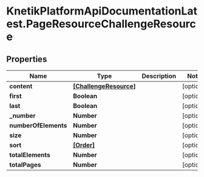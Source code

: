 # KnetikPlatformApiDocumentationLatest.PageResourceChallengeResource

## Properties
Name | Type | Description | Notes
------------ | ------------- | ------------- | -------------
**content** | [**[ChallengeResource]**](ChallengeResource.md) |  | [optional] 
**first** | **Boolean** |  | [optional] 
**last** | **Boolean** |  | [optional] 
**_number** | **Number** |  | [optional] 
**numberOfElements** | **Number** |  | [optional] 
**size** | **Number** |  | [optional] 
**sort** | [**[Order]**](Order.md) |  | [optional] 
**totalElements** | **Number** |  | [optional] 
**totalPages** | **Number** |  | [optional] 



